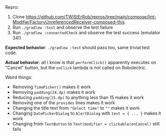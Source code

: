 Repro:
1. Clone https://github.com/TWiStErRob/repros/tree/main/compose/lint-ModifierFactoryUnreferencedReceiver-composed-this
2. Run `./gradlew :test` and observe the test failure
3. Run `./gradlew :connectedCheck` and observe the test success (emulator 34!)

**Expected behavior**: `./gradlew :test` should pass too, same trivial test code.

**Actual behavior**: all I know is that `performClick()` apparently executes on "Cancel" button,
but the `onClick` lambda is not called on Robolectric.

Weird things:
 * Removing `TimePicker()` makes it work
 * Removing `padding(24.dp)` makes it work
 * Reducing `padding(15.dp)` to anything less than 15 makes it work
 * Removing one of the `provides` lines makes it work
 * Changing the title text from `"Select time"` to `""` makes it work
 * Changing `DatePickerDialog` to `AlertDialog` with `text = { ... }` makes it work
 * Changing from `TextButton` to `Text(modifier = clickable(onCancel)` still fails
